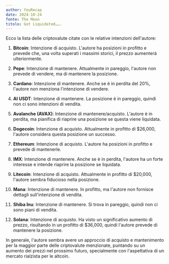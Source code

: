 ```yaml
---
author: YouRecap
date: 2024-10-24
fonte: The Moon
titolo: Got Liquidated…….
---
```


Ecco la lista delle criptovalute citate con le relative intenzioni dell'autore:

1. **Bitcoin**: Intenzione di acquisto. L'autore ha posizioni in profitto e prevede che, una volta superati i massimi storici, il prezzo aumenterà ulteriormente.

2. **Pepe**: Intenzione di mantenere. Attualmente in pareggio, l'autore non prevede di vendere, ma di mantenere la posizione.

3. **Cardano**: Intenzione di mantenere. Anche se è in perdita del 20%, l'autore non menziona l'intenzione di vendere.

4. **AI USDT**: Intenzione di mantenere. La posizione è in pareggio, quindi non ci sono intenzioni di vendita.

5. **Avalanche (AVAX)**: Intenzione di mantenere/acquisto. L'autore è in perdita, ma pianifica di riaprire una posizione se questa viene liquidata.

6. **Dogecoin**: Intenzione di acquisto. Attualmente in profitto di $26,000, l'autore considera questa posizione un successo.

7. **Ethereum**: Intenzione di acquisto. L'autore ha posizioni in profitto e prevede di mantenerle.

8. **IMX**: Intenzione di mantenere. Anche se è in perdita, l'autore ha un forte interesse e intende riaprire la posizione se liquidata.

9. **Litecoin**: Intenzione di acquisto. Attualmente in profitto di $20,000, l'autore sembra fiducioso nella posizione.

10. **Mana**: Intenzione di mantenere. In profitto, ma l'autore non fornisce dettagli sull'intenzione di vendita.

11. **Shiba Inu**: Intenzione di mantenere. Si trova in pareggio, quindi non ci sono piani di vendita.

12. **Solana**: Intenzione di acquisto. Ha visto un significativo aumento di prezzo, risultando in un profitto di $36,000, quindi l'autore prevede di mantenere la posizione.

In generale, l'autore sembra avere un approccio di acquisto e mantenimento per la maggior parte delle criptovalute menzionate, puntando su un aumento dei prezzi nel prossimo futuro, specialmente con l'aspettativa di un mercato rialzista per le altcoin.
